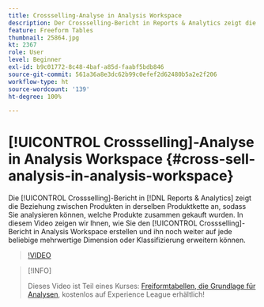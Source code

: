 ```yaml
---
title: Crossselling-Analyse in Analysis Workspace
description: Der Crossselling-Bericht in Reports & Analytics zeigt die Beziehung zwischen Produkten in derselben Produktkette an, sodass Sie analysieren können, welche Produkte zusammen gekauft wurden. In diesem Video zeigen wir Ihnen, wie Sie den Crossselling-Bericht in Analysis Workspace erstellen und ihn noch weiter auf jede beliebige mehrwertige Dimension oder Klassifizierung erweitern können.
feature: Freeform Tables
thumbnail: 25864.jpg
kt: 2367
role: User
level: Beginner
exl-id: b9c01772-8c48-4baf-a85d-faabf5bdb846
source-git-commit: 561a36a8e3dc62b99c0efef2d62480b5a2e2f206
workflow-type: ht
source-wordcount: '139'
ht-degree: 100%

---
```


# [!UICONTROL Crossselling]-Analyse in Analysis Workspace {#cross-sell-analysis-in-analysis-workspace}

Die [!UICONTROL Crossselling]-Bericht in [!DNL Reports & Analytics] zeigt die Beziehung zwischen Produkten in derselben Produktkette an, sodass Sie analysieren können, welche Produkte zusammen gekauft wurden. In diesem Video zeigen wir Ihnen, wie Sie den [!UICONTROL Crossselling]-Bericht in Analysis Workspace erstellen und ihn noch weiter auf jede beliebige mehrwertige Dimension oder Klassifizierung erweitern können.

>[!VIDEO](https://video.tv.adobe.com/v/25864/?quality=12)

>[!INFO]
>
> Dieses Video ist Teil eines Kurses: [Freiformtabellen, die Grundlage für Analysen](https://experienceleague.adobe.com/?recommended=Analytics-U-1-2020.3), kostenlos auf Experience League erhältlich!
